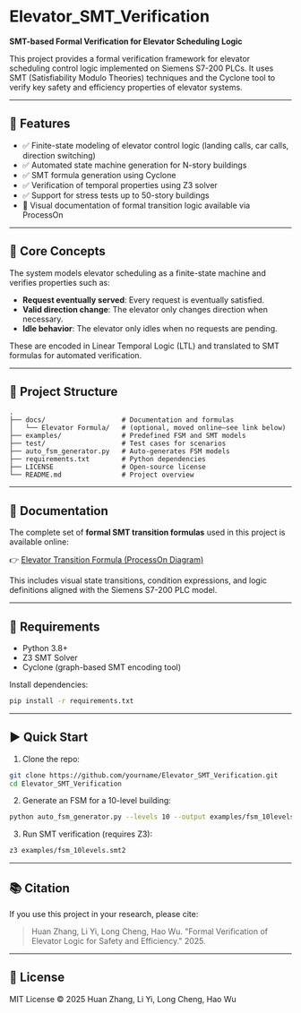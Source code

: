# Elevator_SMT_Verification

**SMT-based Formal Verification for Elevator Scheduling Logic**

This project provides a formal verification framework for elevator scheduling control logic implemented on Siemens S7-200 PLCs. It uses SMT (Satisfiability Modulo Theories) techniques and the Cyclone tool to verify key safety and efficiency properties of elevator systems.

---

## 🚀 Features

- ✅ Finite-state modeling of elevator control logic (landing calls, car calls, direction switching)
- ✅ Automated state machine generation for N-story buildings
- ✅ SMT formula generation using Cyclone
- ✅ Verification of temporal properties using Z3 solver
- ✅ Support for stress tests up to 50-story buildings
- 🧾 Visual documentation of formal transition logic available via ProcessOn

---

## 🧠 Core Concepts

The system models elevator scheduling as a finite-state machine and verifies properties such as:

- **Request eventually served**: Every request is eventually satisfied.
- **Valid direction change**: The elevator only changes direction when necessary.
- **Idle behavior**: The elevator only idles when no requests are pending.

These are encoded in Linear Temporal Logic (LTL) and translated to SMT formulas for automated verification.

---

## 📁 Project Structure

```
.
├── docs/                   # Documentation and formulas
│   └── Elevator Formula/   # (optional, moved online—see link below)
├── examples/               # Predefined FSM and SMT models
├── test/                   # Test cases for scenarios
├── auto_fsm_generator.py   # Auto-generates FSM models
├── requirements.txt        # Python dependencies
├── LICENSE                 # Open-source license
└── README.md               # Project overview
```

---

## 📄 Documentation

The complete set of **formal SMT transition formulas** used in this project is available online:

👉 [Elevator Transition Formula (ProcessOn Diagram)](https://www.processon.com/view/link/67c86fc0112574557d1fe993)

This includes visual state transitions, condition expressions, and logic definitions aligned with the Siemens S7-200 PLC model.

---

## 🔧 Requirements

- Python 3.8+
- Z3 SMT Solver
- Cyclone (graph-based SMT encoding tool)

Install dependencies:

```bash
pip install -r requirements.txt
```

---

## ▶️ Quick Start

1. Clone the repo:

```bash
git clone https://github.com/yourname/Elevator_SMT_Verification.git
cd Elevator_SMT_Verification
```

2. Generate an FSM for a 10-level building:

```bash
python auto_fsm_generator.py --levels 10 --output examples/fsm_10levels.smt2
```

3. Run SMT verification (requires Z3):

```bash
z3 examples/fsm_10levels.smt2
```

---

## 📚 Citation

If you use this project in your research, please cite:

> Huan Zhang, Li Yi, Long Cheng, Hao Wu. "Formal Verification of Elevator Logic for Safety and Efficiency." 2025.

---

## 📜 License

MIT License © 2025 Huan Zhang, Li Yi, Long Cheng, Hao Wu

